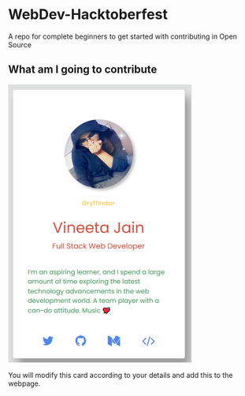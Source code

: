 # WebDev-Hacktoberfest

A repo for complete beginners to get started with contributing in Open Source

## What am I going to contribute

![Profile Card](Screenshots/Profile-Card.png 'Profile Card')

You will modify this card according to your details and add this to the webpage.
